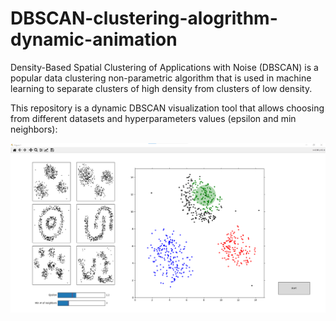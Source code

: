 # DBSCAN-clustering-alogrithm-dynamic-animation
Density-Based Spatial Clustering of Applications with Noise (DBSCAN) is a popular data clustering non-parametric algorithm that is used in machine learning to separate clusters of high density from clusters of low density.

This repository is a dynamic DBSCAN visualization tool that allows choosing from different datasets and hyperparameters values (epsilon and min neighbors):

![Screenshot of the tool](screenshot.png)
